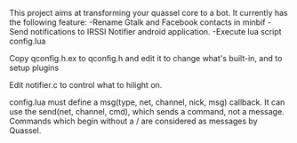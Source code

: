 This project aims at transforming your quassel core to a bot.
It currently has the following feature:
-Rename Gtalk and Facebook contacts in minbif
-Send notifications to IRSSI Notifier android application.
-Execute lua script config.lua

Copy qconfig.h.ex to qconfig.h and edit it to change what's built-in,
and to setup plugins

Edit notifier.c to control what to hilight on.

config.lua must define a msg(type, net, channel, nick, msg) callback.
It can use the send(net, channel, cmd), which sends a command, not a message.
Commands which begin without a / are considered as messages by Quassel.
